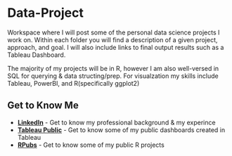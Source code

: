 # Data-Project

Workspace where I will post some of the personal data science projects I work on. Within each folder you will find a description of a given project, approach, and goal. I will also include links to final output results such as a Tableau Dashboard.

The majority of my projects will be in R, however I am also well-versed in SQL for querying & data structing/prep. For visualzation my skills include Tableau, PowerBI, and R(specifically ggplot2)

## Get to Know Me

* **[LinkedIn](https://www.linkedin.com/in/santiago-canon-data-analyst/)** - Get to know my professional background & my experince
* **[Tableau Public](https://public.tableau.com/profile/santiago.canon#!/)** - Get to know some of my public dashboards created in Tableau
* **[RPubs](https://rpubs.com/santic_113)** - Get to know some of my public R projects
